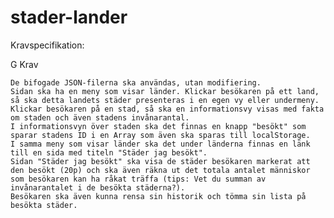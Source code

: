 # stader-lander

Kravspecifikation:

G Krav

    De bifogade JSON-filerna ska användas, utan modifiering. 
    Sidan ska ha en meny som visar länder. Klickar besökaren på ett land, så ska detta landets städer presenteras i en egen vy eller undermeny. 
    Klickar besökaren på en stad, så ska en informationsvy visas med fakta om staden och även stadens invånarantal. 
    I informationsvyn över staden ska det finnas en knapp "besökt" som sparar stadens ID i en Array som även ska sparas till localStorage. 
    I samma meny som visar länder ska det under länderna finnas en länk till en sida med titeln "Städer jag besökt". 
    Sidan "Städer jag besökt" ska visa de städer besökaren markerat att den besökt (20p) och ska även räkna ut det totala antalet människor som besökaren kan ha råkat träffa (tips: Vet du summan av invånarantalet i de besökta städerna?). 
    Besökaren ska även kunna rensa sin historik och tömma sin lista på besökta städer. 

